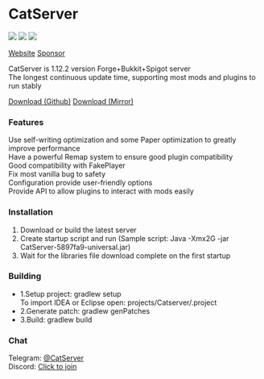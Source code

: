 # CatServer
![](https://img.shields.io/badge/Minecraft-1.12.2-brightgreen.svg?colorB=469C00)
![](https://img.shields.io/badge/Forge-14.23.5.2854-brightgreen.svg?colorB=469C00)
![](https://img.shields.io/badge/Spigot-1.12.2%20latest-brightgreen.svg?colorB=469C00)

[Website](https://catserver.moe/)
[Sponsor](https://paypal.me/LuohuayuMeow)

CatServer is 1.12.2 version Forge+Bukkit+Spigot server<br>
The longest continuous update time, supporting most mods and plugins to run stably<br>

[Download (Github)](https://github.com/Luohuayu/CatServer/releases)
[Download (Mirror)](https://catserver.moe/download/universal)

### Features
Use self-writing optimization and some Paper optimization to greatly improve performance<br>
Have a powerful Remap system to ensure good plugin compatibility<br>
Good compatibility with FakePlayer<br>
Fix most vanilla bug to safety<br>
Configuration provide user-friendly options<br>
Provide API to allow plugins to interact with mods easily<br>

### Installation
1. Download or build the latest server
2. Create startup script and run (Sample script: Java -Xmx2G -jar CatServer-5897fa9-universal.jar)
3. Wait for the libraries file download complete on the first startup<br>

### Building
- 1.Setup project: gradlew setup<br>
  To import IDEA or Eclipse open: projects/Catserver/.project
- 2.Generate patch: gradlew genPatches<br>
- 3.Build: gradlew build<br>

### Chat
Telegram: [@CatServer](https://t.me/CatServer)<br>
Discord: [Click to join](https://discord.gg/wvBJN4d)<br>